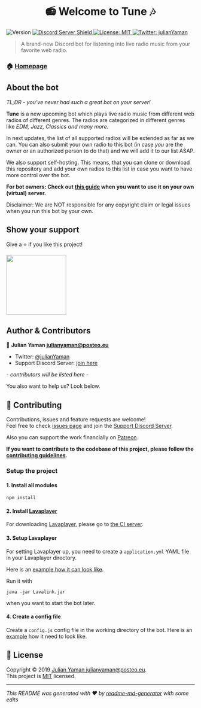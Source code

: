 <h1 align="center">📻 Welcome to Tune 🎶</h1>
<p>
  <img alt="Version" src="https://img.shields.io/badge/version-v1.0.0-blue.svg?cacheSeconds=2592000" />
  <a href="https://discord.gg/yAUmDNb">
      <img src="https://discordapp.com/api/guilds/358751806697897984/embed.png" alt="Discord Server Shield"/>
  </a>
  <a href="https://github.com/julianYaman/tune/blob/master/LICENSE">
    <img alt="License: MIT" src="https://img.shields.io/badge/License-MIT-yellow.svg" target="_blank" />
  </a>
  <a href="https://twitter.com/julianYaman">
    <img alt="Twitter: julianYaman" src="https://img.shields.io/twitter/follow/julianYaman.svg?style=social" target="_blank" />
  </a>
</p>

> A brand-new Discord bot for listening into live radio music from your favorite web radio.

### 🏠 [Homepage](https://github.com/julianYaman/tune)

## About the bot

*TL;DR - you've never had such a great bot on your server!*

**Tune** is a new upcoming bot which plays live radio music from different web radios of different genres.
The radios are categorized in different genres like *EDM, Jazz, Classics and many more*. 

In next updates, the list of all supported radios will be extended as far as we can. You can also submit your own radio
to this bot (in case *you* are the owner or an authorized person to do that) and we will add it to our list ASAP.

We also support self-hosting. This means, that you can clone or download this repository and add your own radios
to this list in case you want to have more control over the bot. 

**For bot owners: Check out [this guide](https://github.com/julianYaman/tune/blob/master/docs/BOTOWNER.md) when you want to use it on your own (virtual) server.**

Disclaimer: We are NOT responsible for any copyright claim or legal issues when you run this bot by your own.

## Show your support

Give a ⭐️ if you like this project!

<a href="https://www.patreon.com/user?u=23070184">
  <img src="https://c5.patreon.com/external/logo/become_a_patron_button@2x.png" width="160">
</a>

## Author & Contributors

👤 **Julian Yaman <julianyaman@posteo.eu>**

* Twitter: [@julianYaman](https://twitter.com/julianYaman)
* Support Discord Server: [join here](https://discord.gg/yAUmDNb)

*- contributors will be listed here -*

You also want to help us? Look below.

## 🤝 Contributing

Contributions, issues and feature requests are welcome!<br />Feel free to check [issues page](https://github.com/julianYaman/tune/issues) 
and join the [Support Discord Server](https://discord.gg/yAUmDNb).

Also you can support the work financially on [Patreon](https://www.patreon.com/user?u=23070184).

**If you want to contribute to the codebase of this project, please follow the 
[contributing guidelines](https://github.com/julianYaman/tune/blob/master/docs/CONTRIBUTING.md).**

### Setup the project

#### 1. Install all modules

```ssh
npm install
```

#### 2. Install [Lavaplayer](https://github.com/sedmelluq/lavaplayer)

For downloading [Lavaplayer](https://github.com/sedmelluq/lavaplayer), please go to [the CI server](https://ci.fredboat.com/viewLog.html?buildId=lastSuccessful&buildTypeId=Lavalink_Build&tab=artifacts&guest=1).

#### 3. Setup Lavaplayer

For setting Lavaplayer up, you need to create a ``application.yml`` YAML file in your Lavaplayer directory.

Here is an [example how it can look like](https://github.com/Frederikam/Lavalink/blob/master/LavalinkServer/application.yml.example).

Run it with 
```
java -jar Lavalink.jar
```
when you want to start the bot later.

#### 4. Create a config file

Create a ``config.js`` config file in the working directory of the bot. 
Here is an [example](https://github.com/julianYaman/tune/blob/master/example.config.js) how it need to look like. 

## 📝 License

Copyright © 2019 [Julian Yaman <julianyaman@posteo.eu>](https://github.com/julianYaman).<br />
This project is [MIT](https://github.com/julianYaman/tune/blob/master/LICENSE) licensed.

***
_This README was generated with ❤️ by [readme-md-generator](https://github.com/kefranabg/readme-md-generator) with some edits_ 
